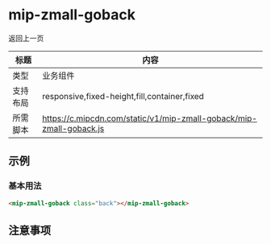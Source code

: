 # mip-zmall-goback

返回上一页

标题|内容
----|----
类型|业务组件
支持布局|responsive,fixed-height,fill,container,fixed
所需脚本|https://c.mipcdn.com/static/v1/mip-zmall-goback/mip-zmall-goback.js

## 示例

### 基本用法
```html
<mip-zmall-goback class="back"></mip-zmall-goback>
```

## 注意事项
